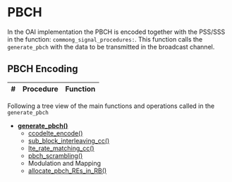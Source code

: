 # PBCH

In the OAI implementation the PBCH is encoded together with the PSS/SSS in the function: `commong_signal_procedures:`.
This function calls the `generate_pbch` with the data to be transmitted in the broadcast channel.


## PBCH Encoding

| # | Procedure | Function |
|--|--|--|

Following a tree view of the main functions and operations called in the `generate_pbch`

* **[generate_pbch()](https://github.com/joary/openairinterface5g/tree/study/openair1/PHY/LTE_TRANSPORT/pbch.c#L150)**
  * [ccodelte_encode()](https://github.com/joary/openairinterface5g/tree/study/openair1/PHY/CODING/ccoding_byte_lte.c#L51)
  * [sub_block_interleaving_cc()](https://github.com/joary/openairinterface5g/tree/study/openair1/PHY/CODING/lte_rate_matching.c#L123)
  * [lte_rate_matching_cc()](https://github.com/joary/openairinterface5g/tree/study/openair1/PHY/CODING/lte_rate_matching.c#L632)
  * [pbch_scrambling()](https://github.com/joary/openairinterface5g/tree/study/openair1/PHY/LTE_TRANSPORT/pbch.c#L748)
  * Modulation and Mapping
  * [allocate_pbch_REs_in_RB()](https://github.com/joary/openairinterface5g/tree/study/openair1/PHY/LTE_TRANSPORT/pbch.c#L55)
